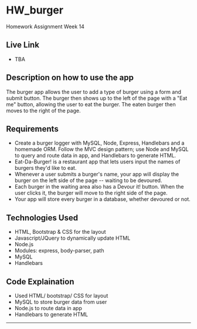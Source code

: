 # HW_burger
Homework Assignment Week 14


## Live Link 
 - TBA

## Description on how to use the app
The burger app allows the user to add a type of burger using a form and submit button.  The burger then shows up to the left of the page with a "Eat me" button, allowing the user to eat the burger.  The eaten burger then moves to the right of the page.

## Requirements

- Create a burger logger with MySQL, Node, Express, Handlebars and a homemade ORM. Follow the MVC design pattern; use Node and MySQL to query and route data in app, and Handlebars to generate HTML.
- Eat-Da-Burger! is a restaurant app that lets users input the names of burgers they'd like to eat.
- Whenever a user submits a burger's name, your app will display the burger on the left side of the page -- waiting to be devoured.
- Each burger in the waiting area also has a Devour it! button. When the user clicks it, the burger will move to the right side of the page.
- Your app will store every burger in a database, whether devoured or not.

## Technologies Used

- HTML, Bootstrap & CSS for the layout
- Javascript/JQuery to dynamically update HTML
- Node.js
- Modules: express, body-parser, path
- MySQL
- Handlebars

## Code Explaination
- Used HTML/ bootstrap/ CSS for layout
- MySQL to store burger data from user
- Node.js to route data in app
- Handlebars to generate HTML

-------------